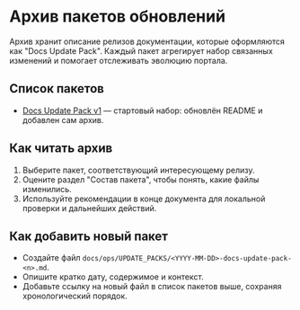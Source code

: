 # Архив пакетов обновлений

Архив хранит описание релизов документации, которые оформляются как "Docs Update Pack". Каждый пакет агрегирует набор связанных изменений и помогает отслеживать эволюцию портала.

## Список пакетов
- [Docs Update Pack v1](2025-09-22-docs-update-pack-v1.md) — стартовый набор: обновлён README и добавлен сам архив.

## Как читать архив
1. Выберите пакет, соответствующий интересующему релизу.
2. Оцените раздел "Состав пакета", чтобы понять, какие файлы изменились.
3. Используйте рекомендации в конце документа для локальной проверки и дальнейших действий.

## Как добавить новый пакет
- Создайте файл `docs/ops/UPDATE_PACKS/<YYYY-MM-DD>-docs-update-pack-<n>.md`.
- Опишите кратко дату, содержимое и контекст.
- Добавьте ссылку на новый файл в список пакетов выше, сохраняя хронологический порядок.
